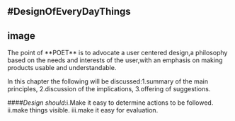 #DesignOfEveryDayThings
---
image
---
<p>The point of **POET** is to advocate a user centered design,a  philosophy based on the needs and interests of the user,with an emphasis on making products usable and understandable.
</p>
<p>In this chapter the following will be discussed:1.summary of the main principles,
                                                   2.discussion of the implications,
                                                   3.offering of suggestions.</p>

####*Design should*:i.Make it easy to determine actions to be followed.
                    ii.make things visible.
                    iii.make it easy for evaluation.
                    
